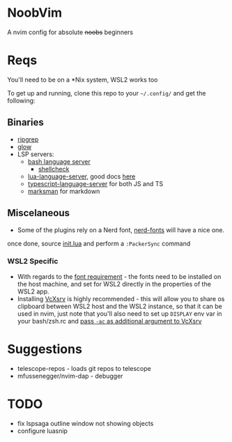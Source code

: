 # NoobVim

A nvim config for absolute ~~noobs~~ beginners

# Reqs
You'll need to be on a *Nix system, WSL2 works too

To get up and running, clone this repo to your `~/.config/` and get the following:

## Binaries
- [ripgrep](https://github.com/BurntSushi/ripgrep)
- [glow](https://github.com/charmbracelet/glow#installation)
- LSP servers:
  - [bash language server](https://github.com/bash-lsp/bash-language-server#installation)
     - [shellcheck](https://github.com/koalaman/shellcheck#installing)
  - [lua-language-server](https://github.com/sumneko/lua-language-server), good docs [here](https://www.chrisatmachine.com/blog/category/neovim/28-neovim-lua-development)
  - [typescript-language-server](https://github.com/typescript-language-server/typescript-language-server#installing) for both JS and TS
  - [marksman](https://github.com/artempyanykh/marksman#how-to-install) for markdown

## Miscelaneous
- Some of the plugins rely on a Nerd font, [nerd-fonts](https://github.com/ryanoasis/nerd-fonts) will have a nice one. 

once done, source [init.lua](./init.lua) and perform a `:PackerSync` command 

### WSL2 Specific
- With regards to the [font requirement](#Miscelaneous) - the fonts need to be installed on the host machine, and set for WSL2 directly in the properties of the WSL2 app.
- Installing [VcXsrv](https://youtu.be/_MgrjgQqDcE?t=755) is highly recommended - this will allow you to share os clipboard between WSL2 host and the WSL2 instance, so that it can be used in nvim, just note that you'll also need to set up `DISPLAY` env var in your bash/zsh.rc and [pass `-ac` as additional argument to VcXsrv](https://github.com/microsoft/WSL/issues/4106#issuecomment-502345378)

# Suggestions
- telescope-repos - loads git repos to telescope
- mfussenegger/nvim-dap - debugger

# TODO
- fix lspsaga outline window not showing objects
- configure luasnip 
